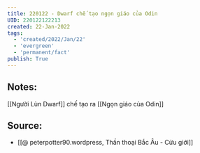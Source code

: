 ```yaml
---
title: 220122 - Dwarf chế tạo ngọn giáo của Odin
UID: 220122122213
created: 22-Jan-2022
tags:
  - 'created/2022/Jan/22'
  - 'evergreen'
  - 'permanent/fact'
publish: True
---
```

## Notes:
[[Người Lùn Dwarf]] chế tạo ra [[Ngọn giáo của Odin]]

## Source:
- [[@ peterpotter90.wordpress, Thần thoại Bắc Âu - Cửu giới]]


